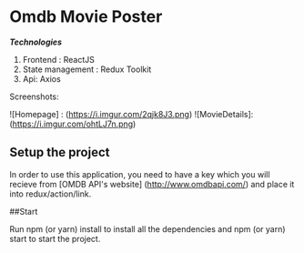 # Omdb Movie Poster
***Technologies***
1. Frontend : ReactJS
2. State management : Redux Toolkit
3. Api: Axios

Screenshots: </br>

![Homepage] : (https://i.imgur.com/2qjk8J3.png)
![MovieDetails]: (https://i.imgur.com/ohtLJ7n.png)

## Setup the project

In order to use this application, you need to have a key which you will recieve from [OMDB API's website] (http://www.omdbapi.com/) and place it into redux/action/link.

##Start

Run npm (or yarn) install to install all the dependencies and npm (or yarn) start to start the project.
